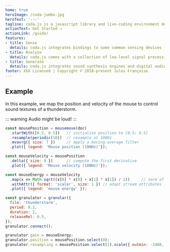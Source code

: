 ```yaml
---
home: true
heroImage: /coda-jumbo.jpg
heroText: '---'
tagline: coda.js is a javascript library and live-coding environment dedicated to the design of bodily interactions with audio and visual processing.
actionText: Get Started →
actionLink: /guide/
features:
- title: Sense
  details: coda.js integrates bindings to some common sensing devices (such as the Myo armband) and bridges with other platforms (for example, Max).
- title: Analyze
  details: coda.js comes with a collection of low-level signal processing operators, and a number of movement analysis, recognition, and interaction design tools.
- title: Generate
  details: coda.js integrates sound synthesis engines and digital audioi effects to facilitate conntinuous movement sonification.
footer: XXX Licensed | Copyright © 2018-present Jules Françoise
---
```


## Example

In this example, we map the position and velocity of the mouse to control sound textures of a thunderstorm.

::: warning
Audio might be loud!
:::

<CodeExample>

```js
const mousePosition = mousemove(doc)
  .startWith([0.5, 0.5])   // initialize position to [0.5; 0.5]
  .resample(periodic(10))  // resample at 100Hz
  .mvavrg({ size: 7 })     // apply a moving-average filter
  .plot({ legend: 'Mouse position (100Hz)'});

const mouseVelocity = mousePosition
  .delta({ size: 9 })      // compute the first derivative
  .plot({ legend: 'Mouse velocity (100Hz)'});

const mouseEnergy = mouseVelocity
  .map(x => Math.sqrt((x[0] * x[0] + x[1] * x[1]) / 2))     // norm of the velocity
  .withAttr({ format: 'scalar', size: 1 }) // adapt stream attributes
  .plot({ legend: 'mouse energy' });

const granulator = granular({
  file: 'thunderstorm',
  period: 0.2,
  duration: 2,
  releaseRel: 0.5,
});
granulator.connect();

granulator.gain = mouseEnergy;
granulator.position = mousePosition.select(0);
granulator.resampling = mousePosition.select(1).scale({ outmin: -2400, outmax: 0 });
```

</CodeExample>


